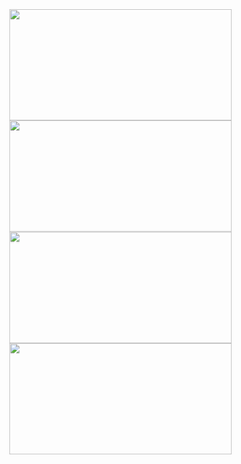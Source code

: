 <img src="https://user-images.githubusercontent.com/115102799/205594787-451684b2-9bde-41cb-87d2-565b79135624.PNG" width="400" height="200">




<img src="https://user-images.githubusercontent.com/115102799/205596082-65cf0472-c583-42ef-89f5-daad8c25575a.PNG" width="400" height="200">




<img src="https://user-images.githubusercontent.com/115102799/205918941-627a7818-958a-4cdb-a08f-d5ccb22793cf.PNG" width="400" height="200">




<img src="https://user-images.githubusercontent.com/115102799/205596115-625a7234-473e-4deb-9f7d-90b3ad91d4f2.PNG" width="400" height="200">
